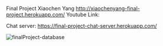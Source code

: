Final Project Xiaochen Yang
http://xiaochenyang-final-project.herokuapp.com/
Youtube Link:

Chat server: 
https://final-project-chat-server.herokuapp.com/

![finalProject-database](https://user-images.githubusercontent.com/43738941/81147430-2417dd00-8f2f-11ea-9fb6-996679ff9f1c.jpeg)
